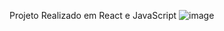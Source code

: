 Projeto Realizado em React e JavaScript 
![image](https://user-images.githubusercontent.com/61034671/222439357-730228c0-9275-42c6-97db-29074cef8751.png)

